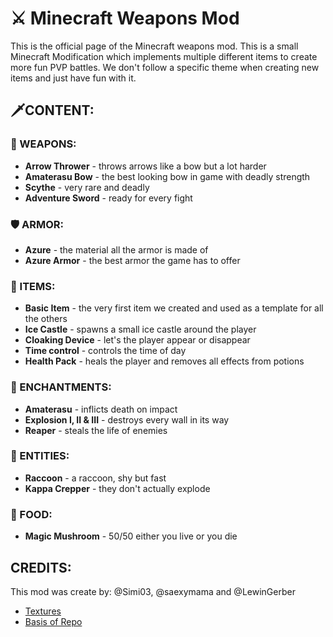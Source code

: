 # ⚔ Minecraft Weapons Mod

This is the official page of the Minecraft weapons mod. 
This is a small Minecraft Modification which implements
multiple different items to create more fun PVP battles.
We don't follow a specific theme when creating new items 
and just have fun with it.

## 🗡CONTENT:

### 🔫 WEAPONS:
  - **Arrow Thrower** - throws arrows like a bow but a lot harder
  - **Amaterasu Bow** - the best looking bow in game with deadly strength
  - **Scythe** - very rare and deadly
  - **Adventure Sword** - ready for every fight

### 🛡 ARMOR:
  - **Azure** - the material all the armor is made of
  - **Azure Armor** - the best armor the game has to offer

### 🎲 ITEMS:
  - **Basic Item** - the very first item we created and used as a template for all the others
  - **Ice Castle** - spawns a small ice castle around the player 
  - **Cloaking Device** - let's the player appear or disappear
  - **Time control** - controls the time of day
  - **Health Pack** - heals the player and removes all effects from potions

### 📙 ENCHANTMENTS: 
  - **Amaterasu** - inflicts death on impact
  - **Explosion I, II & III** - destroys every wall in its way
  - **Reaper** - steals the life of enemies

### 🦝 ENTITIES:
  - **Raccoon** - a raccoon, shy but fast
  - **Kappa Crepper** - they don't actually explode

### 🍜 FOOD:
  - **Magic Mushroom** - 50/50 either you live or you die


## CREDITS:
This mod was create by: @Simi03, @saexymama and @LewinGerber

+ [Textures](https://minecraft.novaskin.me/search?q=textures%20png)
+ [Basis of Repo](https://github.com/LewinGerber/src-Java-Modification-)
